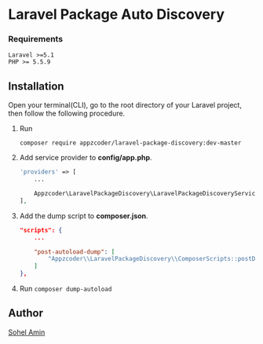 # Laravel Package Auto Discovery

### Requirements
    Laravel >=5.1
    PHP >= 5.5.9

## Installation
Open your terminal(CLI), go to the root directory of your Laravel project, then follow the following procedure.

1. Run
    ```
    composer require appzcoder/laravel-package-discovery:dev-master
    ```

2. Add service provider to **config/app.php**.
    ```php
    'providers' => [
        ...

        Appzcoder\LaravelPackageDiscovery\LaravelPackageDiscoveryServiceProvider::class,
    ],
    ```

3. Add the dump script to **composer.json**.
    ```json
    "scripts": {
        ...

        "post-autoload-dump": [
            "Appzcoder\\LaravelPackageDiscovery\\ComposerScripts::postDump"
        ]
    },
    ```

4. Run ```composer dump-autoload```


## Author

[Sohel Amin](http://www.sohelamin.com)
